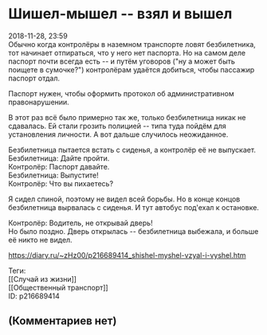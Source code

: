 Шишел-мышел -- взял и вышел
===========================

  
2018-11-28, 23:59  
 Обычно когда контролёры в наземном транспорте ловят безбилетника, тот начинает отпираться, что у него нет паспорта. Но на самом деле паспорт почти всегда есть -- и путём уговоров ("ну а может быть поищете в сумочке?") контролёрам удаётся добиться, чтобы пассажир паспорт отдал.   
   
 Паспорт нужен, чтобы оформить протокол об административном правонарушении.   
   
 В этот раз всё было примерно так же, только безбилетница никак не сдавалась. Ей стали грозить полицией -- типа туда пойдём для установления личности. А вот дальше случилось неожиданное.   
   
 Безбилетница пытается встать с сиденья, а контролёр её не выпускает.   
 Безбилетница: Дайте пройти.   
 Контролёр: Паспорт давайте.   
 Безбилетница: Выпустите!   
 Контролёр: Что вы пихаетесь?   
   
 Я сидел спиной, поэтому не видел всей борьбы. Но в конце концов безбилетница вырвалась с сиденья. И тут автобус под'ехал к остановке.   
   
 Контролёр: Водитель, не открывай дверь!   
 Но было поздно. Дверь открылась -- безбилетница выбежала, и больше её никто не видел.   
  
<https://diary.ru/~zHz00/p216689414_shishel-myshel-vzyal-i-vyshel.htm>  
  
Теги:  
[[Случай из жизни]]  
[[Общественный транспорт]]  
ID: p216689414  


(Комментариев нет)
------------------